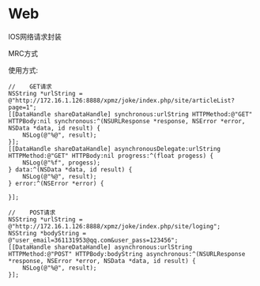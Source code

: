 Web
===


IOS网络请求封装


MRC方式


使用方式:

    //    GET请求
    NSString *urlString = @"http://172.16.1.126:8888/xpmz/joke/index.php/site/articleList?page=1";
    [[DataHandle shareDataHandle] synchronous:urlString HTTPMethod:@"GET" HTTPBody:nil synchronous:^(NSURLResponse *response, NSError *error, NSData *data, id result) {
        NSLog(@"%@", result);
    }];
    [[DataHandle shareDataHandle] asynchronousDelegate:urlString HTTPMethod:@"GET" HTTPBody:nil progress:^(float progess) {
        NSLog(@"%f", progess);
    } data:^(NSData *data, id result) {
        NSLog(@"%@", result);
    } error:^(NSError *error) {
        
    }];
    
	//    POST请求
    NSString *urlString = @"http://172.16.1.126:8888/xpmz/joke/index.php/site/loging";
    NSString *bodyString = @"user_email=361131953@qq.com&user_pass=123456";
    [[DataHandle shareDataHandle] asynchronous:urlString HTTPMethod:@"POST" HTTPBody:bodyString asynchronous:^(NSURLResponse *response, NSError *error, NSData *data, id result) {
        NSLog(@"%@", result);
    }];
